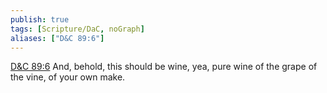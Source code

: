 ```yaml
---
publish: true
tags: [Scripture/DaC, noGraph]
aliases: ["D&C 89:6"]
---
```

[D&C 89:6](https://churchofjesuschrist.org/study/scriptures/dc-testament/dc/89?lang=eng&id=p6#p6) And, behold, this should be wine, yea, pure wine of the grape of the vine, of your own make.
